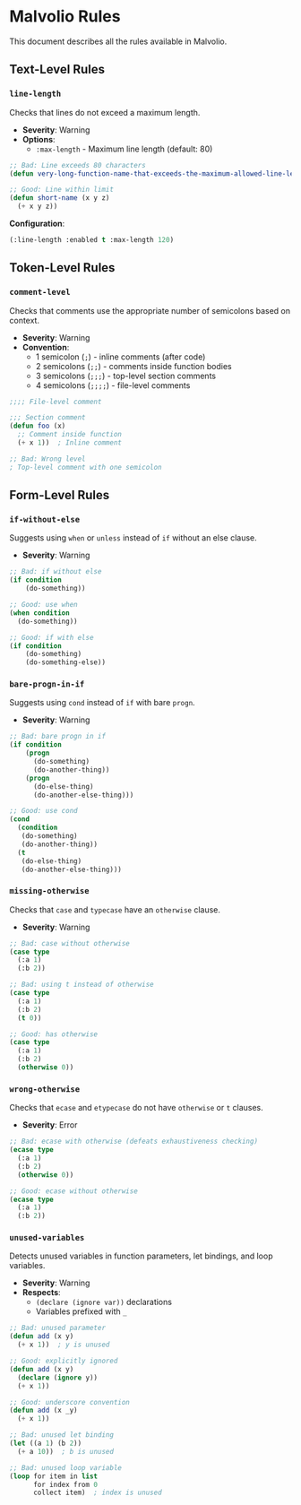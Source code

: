 # Malvolio Rules

This document describes all the rules available in Malvolio.

## Text-Level Rules

### `line-length`

Checks that lines do not exceed a maximum length.

- **Severity**: Warning
- **Options**:
  - `:max-length` - Maximum line length (default: 80)

```lisp
;; Bad: Line exceeds 80 characters
(defun very-long-function-name-that-exceeds-the-maximum-allowed-line-length (x y z) (+ x y z))

;; Good: Line within limit
(defun short-name (x y z)
  (+ x y z))
```

**Configuration**:
```lisp
(:line-length :enabled t :max-length 120)
```

## Token-Level Rules

### `comment-level`

Checks that comments use the appropriate number of semicolons based on context.

- **Severity**: Warning
- **Convention**:
  - 1 semicolon (`;`) - inline comments (after code)
  - 2 semicolons (`;;`) - comments inside function bodies
  - 3 semicolons (`;;;`) - top-level section comments
  - 4 semicolons (`;;;;`) - file-level comments

```lisp
;;;; File-level comment

;;; Section comment
(defun foo (x)
  ;; Comment inside function
  (+ x 1))  ; Inline comment

;; Bad: Wrong level
; Top-level comment with one semicolon
```

## Form-Level Rules

### `if-without-else`

Suggests using `when` or `unless` instead of `if` without an else clause.

- **Severity**: Warning

```lisp
;; Bad: if without else
(if condition
    (do-something))

;; Good: use when
(when condition
  (do-something))

;; Good: if with else
(if condition
    (do-something)
    (do-something-else))
```

### `bare-progn-in-if`

Suggests using `cond` instead of `if` with bare `progn`.

- **Severity**: Warning

```lisp
;; Bad: bare progn in if
(if condition
    (progn
      (do-something)
      (do-another-thing))
    (progn
      (do-else-thing)
      (do-another-else-thing)))

;; Good: use cond
(cond
  (condition
   (do-something)
   (do-another-thing))
  (t
   (do-else-thing)
   (do-another-else-thing)))
```

### `missing-otherwise`

Checks that `case` and `typecase` have an `otherwise` clause.

- **Severity**: Warning

```lisp
;; Bad: case without otherwise
(case type
  (:a 1)
  (:b 2))

;; Bad: using t instead of otherwise
(case type
  (:a 1)
  (:b 2)
  (t 0))

;; Good: has otherwise
(case type
  (:a 1)
  (:b 2)
  (otherwise 0))
```

### `wrong-otherwise`

Checks that `ecase` and `etypecase` do not have `otherwise` or `t` clauses.

- **Severity**: Error

```lisp
;; Bad: ecase with otherwise (defeats exhaustiveness checking)
(ecase type
  (:a 1)
  (:b 2)
  (otherwise 0))

;; Good: ecase without otherwise
(ecase type
  (:a 1)
  (:b 2))
```

### `unused-variables`

Detects unused variables in function parameters, let bindings, and loop variables.

- **Severity**: Warning
- **Respects**:
  - `(declare (ignore var))` declarations
  - Variables prefixed with `_`

```lisp
;; Bad: unused parameter
(defun add (x y)
  (+ x 1))  ; y is unused

;; Good: explicitly ignored
(defun add (x y)
  (declare (ignore y))
  (+ x 1))

;; Good: underscore convention
(defun add (x _y)
  (+ x 1))

;; Bad: unused let binding
(let ((a 1) (b 2))
  (+ a 10))  ; b is unused

;; Bad: unused loop variable
(loop for item in list
      for index from 0
      collect item)  ; index is unused
```
